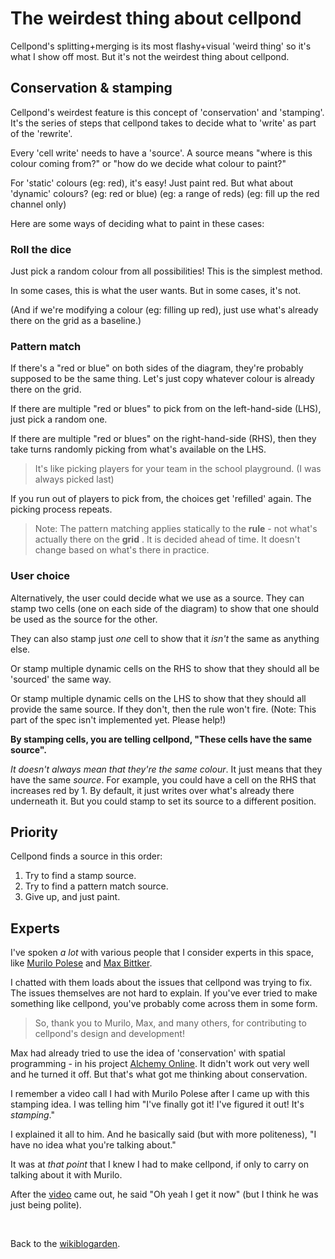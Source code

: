 # The weirdest thing about cellpond

Cellpond's splitting+merging is its most flashy+visual 'weird thing' so it's what I show off most. But it's not the weirdest thing about cellpond.

## Conservation & stamping

Cellpond's weirdest feature is this concept of 'conservation' and 'stamping'. It's the series of steps that cellpond takes to decide what to 'write' as part of the 'rewrite'.

Every 'cell write' needs to have a 'source'. A source means "where is this colour coming from?" or "how do we decide what colour to paint?"

For 'static' colours (eg: red), it's easy! Just paint red. But what about 'dynamic' colours? (eg: red or blue) (eg: a range of reds) (eg: fill up the red channel only)

Here are some ways of deciding what to paint in these cases:

### Roll the dice

Just pick a random colour from all possibilities! This is the simplest method.

In some cases, this is what the user wants. But in some cases, it's not.

(And if we're modifying a colour (eg: filling up red), just use what's already there on the grid as a baseline.)

### Pattern match

If there's a "red or blue" on both sides of the diagram, they're probably supposed to be the same thing. Let's just copy whatever colour is already there on the grid.

If there are multiple "red or blues" to pick from on the left-hand-side (LHS), just pick a random one.

If there are multiple "red or blues" on the right-hand-side (RHS), then they take turns randomly picking from what's available on the LHS.
 
> It's like picking players for your team in the school playground. (I was always picked last)

If you run out of players to pick from, the choices get 'refilled' again. The picking process repeats.

> Note: The pattern matching applies statically to the **rule** - not what's actually there on the **grid** . It is decided ahead of time. It doesn't change based on what's there in practice.

### User choice

Alternatively, the user could decide what we use as a source. They can stamp two cells (one on each side of the diagram) to show that one should be used as the source for the other.

They can also stamp just *one* cell to show that it *isn't* the same as anything else.

Or stamp multiple dynamic cells on the RHS to show that they should all be 'sourced' the same way.

Or stamp multiple dynamic cells on the LHS to show that they should all provide the same source. If they don't, then the rule won't fire. (Note: This part of the spec isn't implemented yet. Please help!)

**By stamping cells, you are telling cellpond, "These cells have the same source".**

*It doesn't always mean that they're the same colour*. It just means that they have the same *source*. For example, you could have a cell on the RHS that increases red by 1. By default, it just writes over what's already there underneath it. But you could stamp to set its source to a different position.

## Priority

Cellpond finds a source in this order:

1. Try to find a stamp source.
2. Try to find a pattern match source.
3. Give up, and just paint.

## Experts

I've spoken *a lot* with various people that I consider experts in this space, like [Murilo Polese](http://www.murilopolese.com/) and [Max Bittker](https://maxbittker.com).

I chatted with them loads about the issues that cellpond was trying to fix. The issues themselves are not hard to explain. If you've ever tried to make something like cellpond, you've probably come across them in some form.

> So, thank you to Murilo, Max, and many others, for contributing to cellpond's design and development!

Max had already tried to use the idea of 'conservation' with spatial programming - in his project [Alchemy Online](https://maxbittker.itch.io/alchemy-online). It didn't work out very well and he turned it off. But that's what got me thinking about conservation.

I remember a video call I had with Murilo Polese after I came up with this stamping idea. I was telling him "I've finally got it! I've figured it out! It's *stamping*."

I explained it all to him. And he basically said (but with more politeness), "I have no idea what you're talking about."

It was at *that point* that I knew I had to make cellpond, if only to carry on talking about it with Murilo.

After the [video](https://youtu.be/sQYUQNozljo) came out, he said "Oh yeah I get it now" (but I think he was just being polite).

<br>

Back to the [wikiblogarden](/wikiblogarden).
